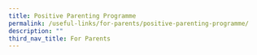 ```yaml
---
title: Positive Parenting Programme
permalink: /useful-links/for-parents/positive-parenting-programme/
description: ""
third_nav_title: For Parents
---
```

